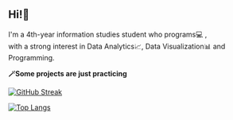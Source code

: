 ## Hi!👋

I'm a 4th-year information studies student who programs💻 ,<br>
with a strong interest in Data Analytics📈, Data Visualization📊 and Programming.<br>

<b>🪄Some projects are just practicing</b>


[![GitHub Streak](http://github-readme-streak-stats.herokuapp.com?user=rooneymoon&theme=dark&background=000000)](https://git.io/streak-stats)

[![Top Langs](https://github-readme-stats.vercel.app/api/top-langs/?username=rooneymoon&layout=compact&theme=vision-friendly-dark)](https://github.com/anuraghazra/github-readme-stats)
